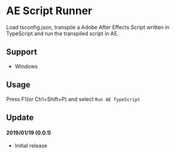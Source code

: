 # AE Script Runner

Load tsconfig.json, transpile a Adobe After Effects Script written in TypeScript and run the transpiled script in AE.

## Support

- Windows

## Usage

Press F1(or Ctrl+Shift+P) and select `Run AE TypeScript`

## Update
#### 2019/01/19 (0.0.1)
* Initial release